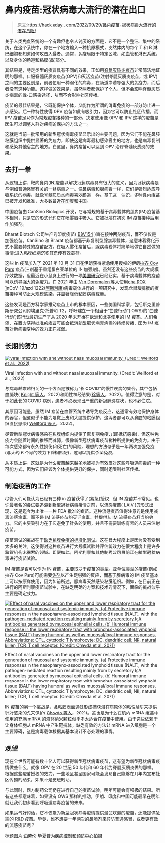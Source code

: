 # 鼻内疫苗:冠状病毒大流行的潜在出口

> 原文:[https://hack aday . com/2022/09/29/鼻内疫苗-冠状病毒大流行的潜在风险/](https://hackaday.com/2022/09/29/intranasal-vaccines-a-potential-off-ramp-for-coronavirus-pandemics/)

关于人类免疫系统的一个有趣但也令人讨厌的方面是，它不是一个整洁、集中的系统，在这个系统中，你在一个地方输入一种抗原模式，突然体内的每个 T 和 B 淋巴细胞都知道如何攻击入侵者。通常，免疫局限于特定区域，如血管和淋巴系统，以及身体的肠道和粘膜(鼻)部分。

其结果是，特定类型的疫苗具有不同的效果，正如用[脊髓灰质炎疫苗](https://en.wikipedia.org/wiki/Polio_vaccine)非常简洁地证明的那样。口服脊髓灰质炎疫苗(OPV)和灭活疫苗(注射脊髓灰质炎疫苗，或 IPV)之间的主要区别是，前者使用一种弱化的病毒，在肠道中诱导强大的免疫力，而后者没有这种功能。这样做的效果是，虽然两者都保护了个人，但不会影响脊髓灰质炎病毒的粪-口感染途径，从而不会影响社区传播。

疫苗的最佳结果是，它既能保护个体，又能作为所谓的消毒免疫的一部分防止进一步感染。后一种特性使得 OPV 疫苗如此有吸引力，因为它可以防止社区传播，而 IPV 疫苗足以作为常规疫苗接种的一部分。决定使用像 OPV 和 IPV 这样的疫苗是医生可以调整人群对疾病的保护的方法之一。

这就是当前一批常用的新型冠状病毒疫苗显示出的主要问题，因为它们不能在鼻腔粘膜组织中提供显著的免疫力，即使这是病毒最初感染宿主的地方，也是病毒复制和感染其他宿主的地方。在这里，鼻内疫苗可以达到 OPV 治疗脊髓灰质炎的效果。

## 去打一拳

从逻辑上讲，靶向鼻内(IN)疫苗以解决冠状病毒具有很大的意义，因为冠状病毒是与例如普通感冒有关的一组病毒之一。像鼻病毒和腺病毒一样，它们是强烈适应呼吸系统的病毒，就像脊髓灰质炎病毒喜欢肠道一样。基于这一认识，多种鼻内疫苗已被开发和批准，大多数[最近在印度和中国](https://www.nature.com/articles/d41586-022-02851-0)。

中国疫苗由 CanSino Biologics 开发，它与常规的基于病毒载体的肌内(IM)疫苗基本相同，只是它的形式允许它在喷雾器中吸入。它被批准在初次 IM 疫苗接种后用作加强剂。

Bharat Biotech 公司生产的印度疫苗( [BBV154](https://www.bharatbiotech.com/intranasal-vaccine.html) )旨在接种两剂疫苗，而不仅仅是加强疫苗。CanSino 和 Bharat 疫苗都基于非复制型腺病毒载体，这意味着雾化形式不需要特殊的疫苗配方。在吸入雾化疫苗后，腺病毒载体将简单地做它自然做的事情:进入粘膜细胞沉积其遗传有效载荷。

这些 in 疫苗加入了 2021 年 10 月 31 日在伊朗获得紧急使用授权的伊朗[拉齐 Cov Pars](https://en.wikipedia.org/wiki/Razi_Cov_Pars) 疫苗(三剂基于重组蛋白亚单位的 IN 加强剂)。虽然还没有这些疫苗的大规模疗效数据，但最近在小鼠身上进行的一项[美国研究](https://www.niaid.nih.gov/news-events/mva-nasal-study)已经证实，基于病毒载体的疫苗可以诱导强大的免疫力。在 2021 年由 [Van Doremalen 等人](https://www.science.org/doi/10.1126/scitranslmed.abh0755)使用[cha DOX 1](https://en.wikipedia.org/wiki/ChAdOx1)nCoV-19/azd 1222([阿斯利康](https://en.wikipedia.org/wiki/Oxford%E2%80%93AstraZeneca_COVID-19_vaccine))病毒载体进行的一项研究中，发现仓鼠和猕猴的疫苗接种可防止大规模感染，并显著降低粘膜病毒载量。

这些发现是西方科学家推动疫苗上市的根本原因，一些美国科学家，包括斯克里普斯研究公司的埃里克·托普和 T2，呼吁建立一个相当于“曲速行动”( OWS)的“曲速行动”,该行动最初生产了从 2020 年末开始在欧洲和北美使用的 IM 疫苗。人们希望，在西方获得批准的疫苗可能会抵消新型冠状病毒病毒的持续传播，因为 IM 疫苗对新病毒变种的效力正在减弱。

## 长期的努力

[![Viral infection with and without nasal mucosal immunity. (Credit: Wellford et al., 2022)](../Images/2b10c2d67b667b143825f8e2a272fe40.png)](https://hackaday.com/wp-content/uploads/2022/09/virus_in_the_nasal_airway.jpg)

Viral infection with and without nasal mucosal immunity. (Credit: Wellford et al., 2022)

与病毒越来越相关的一个方面是被称为“长 COVID”的慢性疾病的集合，其中包括血凝块( [Knight 等人](https://www.ahajournals.org/doi/10.1161/CIRCULATIONAHA.122.060785)，2022)和阴性神经结果([徐等人](https://www.nature.com/articles/s41591-022-02001-z)，2022)。值得注意的是，对于如此长的 COVID 病例，患者不必表现出严重的新冠肺炎症状，也不必住院。

其原因可能是，虽然 IM 疫苗在血管系统中诱导免疫反应，这通常有效地保护身体的器官，但这似乎不能为嗅觉上皮和大脑提供保护，这两者都可以从鼻腔的粘膜组织直接感染( [Wellford 等人](https://www.cell.com/immunity/fulltext/S1074-7613(22)00411-3)，2022)。

尽管新型冠状病毒感染在粘膜组织内提供了恢复期免疫力(即抵抗感染)，但这种免疫力会随着时间的推移而减弱，很像新型冠状病毒疫苗接种所提供的免疫力。由于每次感染都有永久性损伤(和死亡)的风险，理想的方法似乎是一年两次加强免疫(与大约 6 个月的效力下降相匹配)，这可以提供杀菌免疫。

从本质上讲，这就是为什么疫苗越来越多地被视为有效应对这些呼吸道病毒的一种可能方式，因为它们应该为个体提供更好的保护，同时还限制社区传播。

## 制造疫苗的工作

尽管人们可能认为已经有三种 in 疫苗获得了(紧急)授权，但 IN 疫苗并不常见。也许最著名的尝试要追溯到新型冠状病毒疫情之前，以流感疫苗( [LAIV](https://en.wikipedia.org/wiki/Live_attenuated_influenza_vaccine) )的形式出现，这是迄今为止唯一一种 FDA 批准的疫苗。这种流感疫苗值得注意的是使用减毒流感病毒，而不是 IM 流感疫苗的灭活病毒，并提供与 IM 流感疫苗相当的效力。它的主要吸引力在于它避免了针头的使用，并且不需要训练有素的人员来注射疫苗。

疫苗测试的挑战在于[缺乏黏膜免疫的标准化测试](https://www.the-scientist.com/bio-business/nasal-vaccines-are-commercially-high-risk-perhaps-high-reward-70068)。这在很大程度上是因为没有受到太多的关注，这使得对这种疫苗进行大规模试验并评估其效力在很大程度上是许多监管机构未探索的领域。即便如此，阿斯利康和其他制药公司目前正在新型冠状病毒进行疫苗试验。

IM 疫苗是否可以作为 IN 疫苗，主要取决于疫苗的类型。亚单位类型的疫苗(例如拉齐 Cov Pars)可能需要[佐剂](https://en.wikipedia.org/wiki/Adjuvant)以产生足够强的反应，而基于腺病毒的 IM 疫苗基本上可以按原样使用，因为如前所述，腺病毒天然感染粘膜组织。例如，在目前正在进行的阿斯利康疫苗试验中，在缺乏明确的方案和技术的情况下，面临的挑战似乎主要是确定效力。

[![Effect of nasal vaccines on the upper and lower respiratory tract for the generation of mucosal and systemic immunity. (a) Protective immune responses in the nasopharynx-associated lymphoid tissue (NALT), with the pathogen-mediated reaction resulting mainly from by secretory IgA antibodies generated by mucosal epithelial cells. (b) Humoral immune response in the lower respiratory tract with bronchus-associated lymphoid tissue (BALT) having humoral as well as mucosal/local immune responses. Abbreviations: CTL, cytotoxic T lymphocyte; DC, dendritic cell; NK, natural killer; TCR, T cell receptor. (Credit: Chavda et al. 2021)](../Images/be809e24339c554f68aa5dde6eddb25f.png)](https://hackaday.com/wp-content/uploads/2022/09/nasal_vaccine_effect_chavda_et_al_2021.jpg)

Effect of nasal vaccines on the upper and lower respiratory tract for the generation of mucosal and systemic immunity. (a) Protective immune responses in the nasopharynx-associated lymphoid tissue (NALT), with the pathogen-mediated reaction resulting mainly from by secretory IgA antibodies generated by mucosal epithelial cells. (b) Humoral immune response in the lower respiratory tract with bronchus-associated lymphoid tissue (BALT) having humoral as well as mucosal/local immune responses. Abbreviations: CTL, cytotoxic T lymphocyte; DC, dendritic cell; NK, natural killer; TCR, T cell receptor. (Credit: Chavda et al. 2021)

IN 疫苗的另一个挑战是，鼻粘膜表面通过形成捕获潜在病原体的粘性陷阱来提供针对感染的先天保护( [Chavda 等人](https://www.ncbi.nlm.nih.gov/pmc/articles/PMC8319039/)，2021)。这也是为什么在肌内 mRNA 疫苗中使用的充满 mRNA 的液体纳米颗粒似乎不太适合在疫苗中使用。由于这些依赖于让身体细胞从 mRNA 中产生靶抗体，缺乏有效的方法让 mRNA 进入细胞是一个主要障碍，这是病毒载体根据其基本设计不必处理的事情。

## 观望

现在全世界可能有数十亿人可以获得新型冠状病毒疫苗，这有望为新型冠状病毒疫情做些什么，就像 OPV 在 20 世纪 50 年代和 60 年代为脊髓灰质炎做的那样。根据这些疫苗授权的效力，一些地区甚至国家可能会发现自己能够在几年内宣布社区传播的结束，如果不是更短的话。

与此同时，西方制药公司仍在进行自己的疫苗试验，明年可能会有积极的结果。所有这些都意味着，如果没有 OWS 那样的推动，伊朗、印度和中国可能最早在明年就让我们初步看到呼吸道病毒疫苗的未来。

如果运气好的话，它不仅能为新型冠状病毒疫情提供最受欢迎的疫苗，还能提供急需的 R&D 疫苗。毕竟，谁不想要一年两次的鼻喷剂来预防普通感冒，或者更有效的流感疫苗呢？

标题图片:由劳伦·毕夏普为[疾病控制和预防中心](https://www.cdc.gov/)拍摄